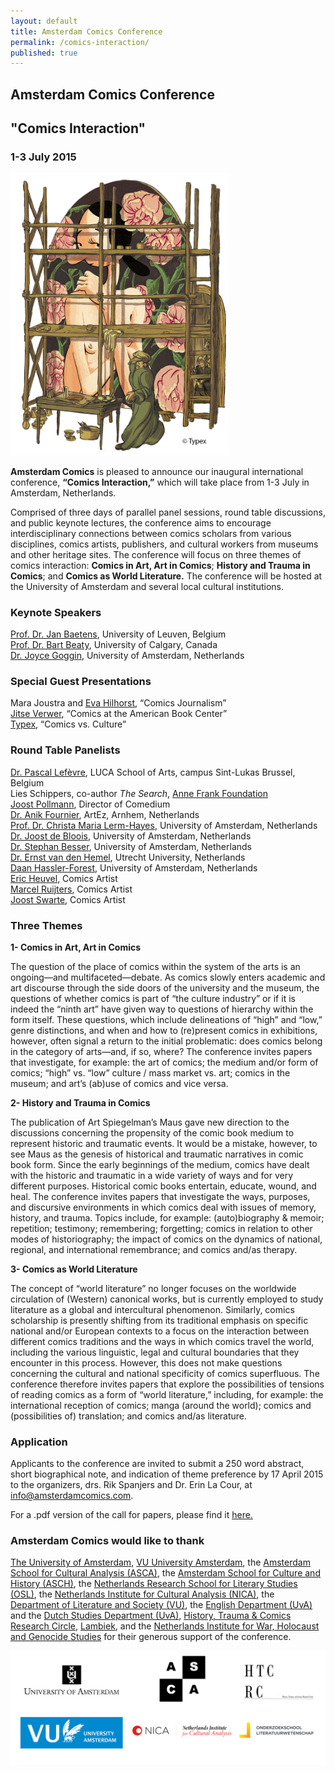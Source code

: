 ```yaml
---
layout: default
title: Amsterdam Comics Conference
permalink: /comics-interaction/
published: true
---
```


## Amsterdam Comics Conference

## "Comics Interaction"

### 1-3 July 2015

<img src="img/RembrandtOlijfje.png" alt="" style="width: 350px;"/>

**Amsterdam Comics** is pleased to announce our inaugural international conference, **“Comics Interaction,”** which will take place from 1-3 July in Amsterdam, Netherlands.

Comprised of three days of parallel panel sessions, round table discussions, and public keynote lectures, the conference aims to encourage interdisciplinary connections between comics scholars from various disciplines, comics artists, publishers, and cultural workers from museums and other heritage sites. The conference will focus on three themes of comics interaction: **Comics in Art, Art in Comics**; **History and Trauma in Comics**; and **Comics as World Literature.** The conference will be hosted at the University of Amsterdam and several local cultural institutions.


### **Keynote Speakers**

[Prof. Dr. Jan Baetens](http://www.kuleuven.be/wieiswie/en/person/00004749), University of Leuven, Belgium  
[Prof. Dr. Bart Beaty](https://english.ucalgary.ca/profiles/bart-beaty), University of Calgary, Canada  
[Dr. Joyce Goggin](http://www.uva.nl/over-de-uva/organisatie/medewerkers/content/g/o/j.goggin/j.goggin.html), University of Amsterdam, Netherlands  

### **Special Guest Presentations**

Mara Joustra and [Eva Hilhorst](http://evahilhorst.blogspot.nl), “Comics Journalism”  
[Jitse Verwer](http://www.abc.nl), “Comics at the American Book Center”  
[Typex](http://typex.nl), “Comics vs. Culture”


### **Round Table Panelists**

[Dr. Pascal Lefèvre](http://www.luca-arts.be/campus/sint-lukas-brussel), LUCA School of Arts, campus Sint-Lukas Brussel, Belgium  
Lies Schippers, co-author _The Search_,  [Anne Frank Foundation](http://www.annefrank.org/en/)  
[Joost Pollmann](http://joostpollmann.nl), Director of Comedium  
[Dr. Anik Fournier]( http://dutchartinstitute.eu/page/3395/anik-fournier), ArtEz, Arnhem, Netherlands  
[Prof. Dr. Christa Maria Lerm-Hayes](http://www.uva.nl/over-de-uva/organisatie/medewerkers/content/l/e/c.m.k.e.lerm-hayes/c.m.k.e.lerm-hayes.html), University of Amsterdam, Netherlands  
[Dr. Joost de Bloois](http://www.uva.nl/over-de-uva/organisatie/medewerkers/content/b/l/j.g.c.debloois/j.g.c.de-bloois.html), University of Amsterdam, Netherlands  
[Dr. Stephan Besser](http://www.uva.nl/over-de-uva/organisatie/medewerkers/content/b/e/s.besser/s.besser.html), University of Amsterdam, Netherlands  
[Dr. Ernst van den Hemel](http://www.uu.nl/medewerkers/EvandenHemel/0), Utrecht University, Netherlands  
[Daan Hassler-Forest](http://www.uva.nl/over-de-uva/organisatie/medewerkers/content/h/a/d.a.hassler-forest/d.a.hassler-forest.html), University of Amsterdam, Netherlands  
[Eric Heuvel](http://www.eric-heuvel.nl), Comics Artist  
[Marcel Ruijters](http://troglo.home.xs4all.nl), Comics Artist  
[Joost Swarte](http://www.joostswarte.com), Comics Artist  


### **Three Themes**

**1- Comics in Art, Art in Comics**

The question of the place of comics within the system of the arts is an ongoing—and multifaceted—debate. As comics slowly enters academic and art discourse through the side doors of the university and the museum, the questions of whether comics is part of “the culture industry” or if it is indeed the “ninth art” have given way to questions of hierarchy within the form itself. These questions, which include delineations of “high” and “low,” genre distinctions, and when and how to (re)present comics in exhibitions, however, often signal a return to the initial problematic: does comics belong in the category of arts—and, if so, where? The conference invites papers that investigate, for example: the art of comics; the medium and/or form of comics; “high” vs. “low” culture / mass market vs. art; comics in the museum; and art’s (ab)use of comics and vice versa.

**2- History and Trauma in Comics**

The publication of Art Spiegelman’s Maus gave new direction to the discussions concerning the propensity of the comic book medium to represent historic and traumatic events. It would be a mistake, however, to see Maus as the genesis of historical and traumatic narratives in comic book form. Since the early beginnings of the medium, comics have dealt with the historic and traumatic in a wide variety of ways and for very different purposes. Historical comic books entertain, educate, wound, and heal. The conference invites papers that investigate the ways, purposes, and discursive environments in which comics deal with issues of memory, history, and trauma. Topics include, for example: (auto)biography & memoir; repetition; testimony; remembering; forgetting; comics in relation to other modes of historiography; the impact of comics on the dynamics of national, regional, and international remembrance; and comics and/as therapy.  

**3- Comics as World Literature**

The concept of “world literature” no longer focuses on the worldwide circulation of (Western) canonical works, but is currently employed to study literature as a global and intercultural phenomenon. Similarly, comics scholarship is presently shifting from its traditional emphasis on specific national and/or European contexts to a focus on the interaction between different comics traditions and the ways in which comics travel the world, including the various linguistic, legal and cultural boundaries that they encounter in this process. However, this does not make questions concerning the cultural and national specificity of comics superfluous. The conference therefore invites papers that explore the possibilities of tensions of reading comics as a form of “world literature,” including, for example: the international reception of comics; manga (around the world); comics and (possibilities of) translation; and comics and/as literature.


### **Application**

Applicants to the conference are invited to submit a 250 word abstract, short biographical note, and indication of
theme preference by 17 April 2015 to the organizers, drs. Rik Spanjers and Dr. Erin La Cour, at
<a href="mailto:info@amsterdamcomics.com">info@amsterdamcomics.com</a>.

For a .pdf version of the call for papers, please find it <a href="img/CFP-Comics.Interaction.2015.pdf">here.</a>


### **Amsterdam Comics would like to thank**

[The University of Amsterdam](http://www.uva.nl/en/home), 
[VU University Amsterdam](http://www.vu.nl/nl/index.asp), 
the [Amsterdam School for Cultural Analysis (ASCA)](http://asca.uva.nl), 
the [Amsterdam School for Culture and History (ASCH)](http://asch.uva.nl), 
the [Netherlands Research School for Literary Studies (OSL)](http://www.oslit.nl), 
the [Netherlands Institute for Cultural Analysis (NICA)](http://www.nica-institute.com), 
the [Department of Literature and Society (VU)](http://en.literatuurensamenleving.nl),
the [English Department (UvA)]((http://www.uva.nl/en/disciplines/english)) and the [Dutch Studies Department (UvA)](http://www.uva.nl/en/disciplines/dutch), 
[History, Trauma & Comics Research Circle](https://historytraumacomics.wordpress.com/2014/07/23/sixth-meeting-to-seize-the-fright-panels-gaps-animal-headed-characters-in-trauma-related-graphic-novels/),
[Lambiek](https://www.lambiek.net), and the 
[Netherlands Institute for War, Holocaust and Genocide Studies](http://niod.nl/en)
for their generous support of the conference.

<img src="img/logos_all.png" alt="" style="width: 42.5em;"/>
